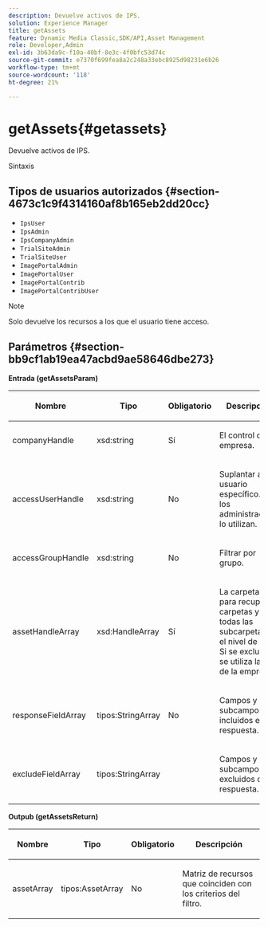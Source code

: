 ```yaml
---
description: Devuelve activos de IPS.
solution: Experience Manager
title: getAssets
feature: Dynamic Media Classic,SDK/API,Asset Management
role: Developer,Admin
exl-id: 3b63da9c-f10a-40bf-8e3c-4f0bfc53d74c
source-git-commit: e7370f699fea8a2c248a33ebc8925d98231e6b26
workflow-type: tm+mt
source-wordcount: '118'
ht-degree: 21%

---
```


# getAssets{#getassets}

Devuelve activos de IPS.

Sintaxis

## Tipos de usuarios autorizados {#section-4673c1c9f4314160af8b165eb2dd20cc}

* `IpsUser`
* `IpsAdmin`
* `IpsCompanyAdmin`
* `TrialSiteAdmin`
* `TrialSiteUser`
* `ImagePortalAdmin`
* `ImagePortalUser`
* `ImagePortalContrib`
* `ImagePortalContribUser`

>[!NOTE]
>
>Solo devuelve los recursos a los que el usuario tiene acceso.

## Parámetros {#section-bb9cf1ab19ea47acbd9ae58646dbe273}

**Entrada (getAssetsParam)**

<table id="table_15CDEFC7F836411C80AA122E3A701C77"> 
 <thead> 
  <tr> 
   <th colname="col1" class="entry"> <p>Nombre </p> </th> 
   <th colname="col2" class="entry"> <p>Tipo </p> </th> 
   <th colname="col3" class="entry"> <p>Obligatorio </p> </th> 
   <th colname="col4" class="entry"> <p>Descripción </p> </th> 
  </tr> 
 </thead>
 <tbody> 
  <tr> 
   <td colname="col1"> <p><span class="codeph"> <span class="varname"> companyHandle</span> </span> </p> </td> 
   <td colname="col2"> <p><span class="codeph"> xsd:string</span> </p> </td> 
   <td colname="col3"> <p>Sí </p> </td> 
   <td colname="col4"> <p>El control de la empresa. </p> </td> 
  </tr> 
  <tr> 
   <td colname="col1"> <p><span class="codeph"> <span class="varname"> accessUserHandle</span> </span> </p> </td> 
   <td colname="col2"> <p><span class="codeph"> xsd:string</span> </p> </td> 
   <td colname="col3"> <p>No </p> </td> 
   <td colname="col4"> <p>Suplantar a un usuario específico. Solo los administradores lo utilizan. </p> </td> 
  </tr> 
  <tr> 
   <td colname="col1"> <p><span class="codeph"> <span class="varname"> accessGroupHandle</span> </span> </p> </td> 
   <td colname="col2"> <p><span class="codeph"> xsd:string</span> </p> </td> 
   <td colname="col3"> <p>No </p> </td> 
   <td colname="col4"> <p>Filtrar por grupo. </p> </td> 
  </tr> 
  <tr> 
   <td colname="col1"> <p><span class="codeph"> <span class="varname"> assetHandleArray</span> </span> </p> </td> 
   <td colname="col2"> <p><span class="codeph"> xsd:HandleArray</span> </p> </td> 
   <td colname="col3"> <p>Sí </p> </td> 
   <td colname="col4"> <p>La carpeta raíz para recuperar carpetas y todas las subcarpetas en el nivel de hoja. Si se excluye, se utiliza la raíz de la empresa. </p> </td> 
  </tr> 
  <tr> 
   <td colname="col1"> <p><span class="codeph"> <span class="varname"> responseFieldArray</span> </span> </p> </td> 
   <td colname="col2"> <p><span class="codeph"> tipos:StringArray</span> </p> </td> 
   <td colname="col3"> <p>No </p> </td> 
   <td colname="col4"> <p>Campos y subcampos incluidos en la respuesta. </p> </td> 
  </tr> 
  <tr> 
   <td colname="col1"> <p><span class="codeph"> <span class="varname"> excludeFieldArray</span> </span> </p> </td> 
   <td colname="col2"> <p><span class="codeph"> tipos:StringArray</span> </p> </td> 
   <td colname="col3"> <p> </p> </td> 
   <td colname="col4"> <p>Campos y subcampos excluidos de la respuesta. </p> </td> 
  </tr> 
 </tbody> 
</table>

**Outpub (getAssetsReturn)**

<table id="table_694932BBBD2C4167871380B2CF514BEA"> 
 <thead> 
  <tr> 
   <th colname="col1" class="entry"> <p>Nombre </p> </th> 
   <th colname="col2" class="entry"> <p>Tipo </p> </th> 
   <th colname="col3" class="entry"> <p>Obligatorio </p> </th> 
   <th colname="col4" class="entry"> <p>Descripción </p> </th> 
  </tr> 
 </thead>
 <tbody> 
  <tr> 
   <td colname="col1"> <p><span class="codeph"> <span class="varname"> assetArray</span> </span> </p> </td> 
   <td colname="col2"> <p><span class="codeph"> tipos:AssetArray</span> </p> </td> 
   <td colname="col3"> <p>No </p> </td> 
   <td colname="col4"> <p>Matriz de recursos que coinciden con los criterios del filtro. </p> </td> 
  </tr> 
 </tbody> 
</table>
